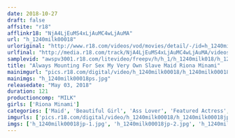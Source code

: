```yaml
---
date: 2018-10-27
draft: false
affsite: "r18"
afflinkr18: "NjA4LjEuMS4xLjAuMC4wLjAuMA"
url: "h_1240milk00018"
urloriginal: "http://www.r18.com/videos/vod/movies/detail/-/id=h_1240milk00018"
urlfinal: "http://media.r18.com/track/NjA4LjEuMS4xLjAuMC4wLjAuMA/videos/vod/movies/detail/-/id=h_1240milk00018"
samplevid: "awspv3001.r18.com/litevideo/freepv/h/h_1/h_1240milk018/h_1240milk018_dmb_w.mp4"
title: "Always Mounting For Sex My Very Own Slave Maid Riona Minami"
mainimgurl: "pics.r18.com/digital/video/h_1240milk00018/h_1240milk00018ps.jpg"
mainimgs: "h_1240milk00018ps.jpg"
releasedate: "May 03, 2018"
duration: 121
productioncomp: "MILK"
girls: ['Riona Minami']
categories: ['Maid', 'Beautiful Girl', 'Ass Lover', 'Featured Actress', 'Cowgirl', 'Creampie', 'Squirting', 'Lotion', 'Hi-Def']
imgurls: ['pics.r18.com/digital/video/h_1240milk00018/h_1240milk00018jp-1.jpg', 'pics.r18.com/digital/video/h_1240milk00018/h_1240milk00018jp-2.jpg', 'pics.r18.com/digital/video/h_1240milk00018/h_1240milk00018jp-3.jpg', 'pics.r18.com/digital/video/h_1240milk00018/h_1240milk00018jp-4.jpg', 'pics.r18.com/digital/video/h_1240milk00018/h_1240milk00018jp-5.jpg', 'pics.r18.com/digital/video/h_1240milk00018/h_1240milk00018jp-6.jpg', 'pics.r18.com/digital/video/h_1240milk00018/h_1240milk00018jp-7.jpg', 'pics.r18.com/digital/video/h_1240milk00018/h_1240milk00018jp-8.jpg', 'pics.r18.com/digital/video/h_1240milk00018/h_1240milk00018jp-9.jpg', 'pics.r18.com/digital/video/h_1240milk00018/h_1240milk00018jp-10.jpg', 'pics.r18.com/digital/video/h_1240milk00018/h_1240milk00018jp-11.jpg', 'pics.r18.com/digital/video/h_1240milk00018/h_1240milk00018jp-12.jpg', 'pics.r18.com/digital/video/h_1240milk00018/h_1240milk00018jp-13.jpg', 'pics.r18.com/digital/video/h_1240milk00018/h_1240milk00018jp-14.jpg', 'pics.r18.com/digital/video/h_1240milk00018/h_1240milk00018jp-15.jpg', 'pics.r18.com/digital/video/h_1240milk00018/h_1240milk00018jp-16.jpg', 'pics.r18.com/digital/video/h_1240milk00018/h_1240milk00018jp-17.jpg', 'pics.r18.com/digital/video/h_1240milk00018/h_1240milk00018jp-18.jpg', 'pics.r18.com/digital/video/h_1240milk00018/h_1240milk00018jp-19.jpg', 'pics.r18.com/digital/video/h_1240milk00018/h_1240milk00018jp-20.jpg']
imgs: ['h_1240milk00018jp-1.jpg', 'h_1240milk00018jp-2.jpg', 'h_1240milk00018jp-3.jpg', 'h_1240milk00018jp-4.jpg', 'h_1240milk00018jp-5.jpg', 'h_1240milk00018jp-6.jpg', 'h_1240milk00018jp-7.jpg', 'h_1240milk00018jp-8.jpg', 'h_1240milk00018jp-9.jpg', 'h_1240milk00018jp-10.jpg', 'h_1240milk00018jp-11.jpg', 'h_1240milk00018jp-12.jpg', 'h_1240milk00018jp-13.jpg', 'h_1240milk00018jp-14.jpg', 'h_1240milk00018jp-15.jpg', 'h_1240milk00018jp-16.jpg', 'h_1240milk00018jp-17.jpg', 'h_1240milk00018jp-18.jpg', 'h_1240milk00018jp-19.jpg', 'h_1240milk00018jp-20.jpg']
---
```

